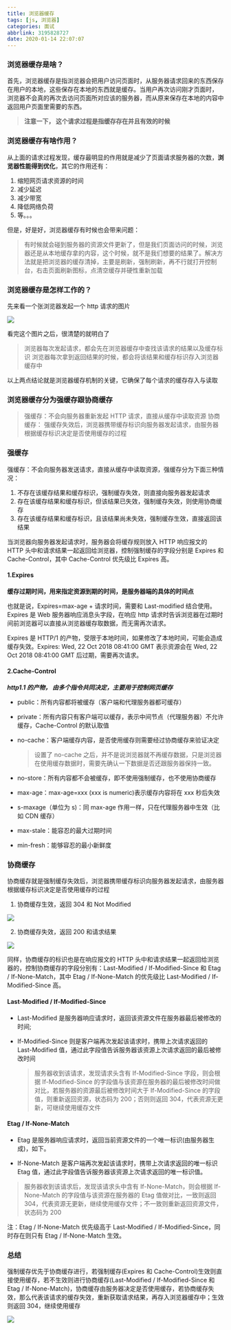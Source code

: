 ```yaml
---
title: 浏览器缓存
tags: [js, 浏览器]
categories: 面试
abbrlink: 3195828727
date: 2020-01-14 22:07:07
---
```


### 浏览器缓存是啥？

首先，浏览器缓存是指浏览器会把用户访问页面时，从服务器请求回来的东西保存在用户的本地，这些保存在本地的东西就是缓存。当用户再次访问刚才页面时， 浏览器不会真的再次去访问页面所对应该的服务器，而从原来保存在本地的内容中返回用户页面里需要的东西。

> **注意一下， 这个请求过程是指缓存存在并且有效的时候**

<!-- more -->

### 浏览器缓存有啥作用？

从上面的请求过程发现，缓存最明显的作用就是减少了页面请求服务器的次数，**浏览器性能得到优化**，其它的作用还有：

1. 缩短网页请求资源的时间
2. 减少延迟
3. 减少带宽
4. 降低网络负荷
5. 等。。。

但是，好是好，浏览器缓存有时候也会带来问题：

> 有时候就会碰到服务器的资源文件更新了，但是我们页面访问的时候，浏览器还是从本地缓存拿的内容，这个时候，就不是我们想要的结果了。解决方法就是把浏览器的缓存清掉，主要是刷新，强制刷新，再不行就打开控制台，右击页面刷新图标，点清空缓存并硬性重新加载

### 浏览器缓存是怎样工作的？

先来看一个张浏览器发起一个 http 请求的图片

![](/images/web/cache/cache-1.png)

看完这个图片之后，很清楚的就明白了

> 浏览器每次发起请求，都会先在浏览器缓存中查找该请求的结果以及缓存标识
> 浏览器每次拿到返回结果的时候，都会将该结果和缓存标识存入浏览器缓存中

以上两点结论就是浏览器缓存机制的关键，它确保了每个请求的缓存存入与读取

### 浏览器缓存分为强缓存跟协商缓存

> 强缓存：不会向服务器重新发起 HTTP 请求，直接从缓存中读取资源
> 协商缓存： 强缓存失效后，浏览器携带缓存标识向服务器发起请求，由服务器根据缓存标识决定是否使用缓存的过程

### 强缓存

强缓存：不会向服务器发送请求，直接从缓存中读取资源，强缓存分为下面三种情况：

1. 不存在该缓存结果和缓存标识，强制缓存失效，则直接向服务器发起请求
2. 存在该缓存结果和缓存标识，但该结果已失效，强制缓存失效，则使用协商缓存
3. 存在该缓存结果和缓存标识，且该结果尚未失效，强制缓存生效，直接返回该结果

当浏览器向服务器发起请求时，服务器会将缓存规则放入 HTTP 响应报文的 HTTP 头中和请求结果一起返回给浏览器，控制强制缓存的字段分别是 Expires 和 Cache-Control，其中 Cache-Control 优先级比 Expires 高。

#### 1.Expires

**缓存过期时间，用来指定资源到期的时间，是服务器端的具体的时间点**

也就是说，Expires=max-age + 请求时间，需要和 Last-modified 结合使用。Expires 是 Web 服务器响应消息头字段，在响应 http 请求时告诉浏览器在过期时间前浏览器可以直接从浏览器缓存取数据，而无需再次请求。

Expires 是 HTTP/1 的产物，受限于本地时间，如果修改了本地时间，可能会造成缓存失效。Expires: Wed, 22 Oct 2018 08:41:00 GMT 表示资源会在 Wed, 22 Oct 2018 08:41:00 GMT 后过期，需要再次请求。

#### 2.Cache-Control

**_http1.1 的产物， 由多个指令共同决定，主要用于控制网页缓存_**

- public：所有内容都将被缓存（客户端和代理服务器都可缓存）
- private：所有内容只有客户端可以缓存，表示中间节点（代理服务器）不允许缓存，Cache-Control 的默认取值
- no-cache：客户端缓存内容，是否使用缓存则需要经过协商缓存来验证决定

  > 设置了 no-cache 之后，并不是说浏览器就不再缓存数据，只是浏览器在使用缓存数据时，需要先确认一下数据是否还跟服务器保持一致。

- no-store：所有内容都不会被缓存，即不使用强制缓存，也不使用协商缓存
- max-age：max-age=xxx (xxx is numeric)表示缓存内容将在 xxx 秒后失效
- s-maxage（单位为 s)：同 max-age 作用一样，只在代理服务器中生效（比如 CDN 缓存）
- max-stale：能容忍的最大过期时间
- min-fresh：能够容忍的最小新鲜度

### 协商缓存

协商缓存就是强制缓存失效后，浏览器携带缓存标识向服务器发起请求，由服务器根据缓存标识决定是否使用缓存的过程

1. 协商缓存生效，返回 304 和 Not Modified

![](/images/web/cache/cache-2.png)

2. 协商缓存失效，返回 200 和请求结果

![](/images/web/cache/cache-3.png)

同样，协商缓存的标识也是在响应报文的 HTTP 头中和请求结果一起返回给浏览器的，控制协商缓存的字段分别有：Last-Modified / If-Modified-Since 和 Etag / If-None-Match，其中 Etag / If-None-Match 的优先级比 Last-Modified / If-Modified-Since 高。

#### Last-Modified / If-Modified-Since

- Last-Modified 是服务器响应请求时，返回该资源文件在服务器最后被修改的时间;

- If-Modified-Since 则是客户端再次发起该请求时，携带上次请求返回的 Last-Modified 值，通过此字段值告诉服务器该资源上次请求返回的最后被修改时间

  > 服务器收到该请求，发现请求头含有 If-Modified-Since 字段，则会根据 If-Modified-Since 的字段值与该资源在服务器的最后被修改时间做对比，若服务器的资源最后被修改时间大于 If-Modified-Since 的字段值，则重新返回资源，状态码为 200；否则则返回 304，代表资源无更新，可继续使用缓存文件

#### Etag / If-None-Match

- Etag 是服务器响应请求时，返回当前资源文件的一个唯一标识(由服务器生成)，如下。

- If-None-Match 是客户端再次发起该请求时，携带上次请求返回的唯一标识 Etag 值，通过此字段值告诉服务器该资源上次请求返回的唯一标识值。

> 服务器收到该请求后，发现该请求头中含有 If-None-Match，则会根据 If-None-Match 的字段值与该资源在服务器的 Etag 值做对比，一致则返回 304，代表资源无更新，继续使用缓存文件；不一致则重新返回资源文件，状态码为 200

注：Etag / If-None-Match 优先级高于 Last-Modified / If-Modified-Since，同时存在则只有 Etag / If-None-Match 生效。

### 总结

强制缓存优先于协商缓存进行，若强制缓存(Expires 和 Cache-Control)生效则直接使用缓存，若不生效则进行协商缓存(Last-Modified / If-Modified-Since 和 Etag / If-None-Match)，协商缓存由服务器决定是否使用缓存，若协商缓存失效，那么代表该请求的缓存失效，重新获取请求结果，再存入浏览器缓存中；生效则返回 304，继续使用缓存

![](/images/web/cache/cache-all.png)
